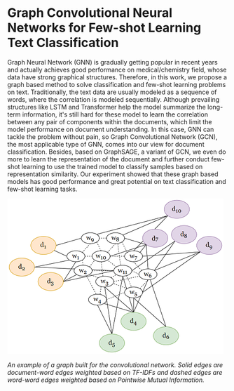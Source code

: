 # Graph Convolutional Neural Networks for Few-shot Learning Text Classification

Graph Neural Network (GNN) is gradually getting popular in recent years and actually achieves good performance on medical/chemistry field, whose data have strong graphical structures. Therefore, in this work, we propose a graph based method to solve classification and few-shot learning problems on text. Traditionally, the text data are usually modeled as a sequence of words, where the correlation is modeled sequentially. Although prevailing structures like LSTM and Transformer help the model summarize the long-term information, it's still hard for these model to learn the correlation between any pair of components within the documents, which limit the model performance on document understanding. In this case, GNN can tackle the problem without pain, so Graph Convolutional Network (GCN), the most applicable type of GNN, comes into our view for document classification. Besides, based on GraphSAGE, a variant of GCN, we even do more to learn the representation of the document and further conduct few-shot learning to use the trained model to classify samples based on representation similarity. Our experiment showed that these graph based models has good performance and great potential on text classification and few-shot learning tasks.

![](images/graph.png)

*An example of a graph built for the convolutional network. Solid edges are document-word edges weighted based on TF-IDFs and dashed edges are word-word edges weighted based on Pointwise Mutual Information.*
